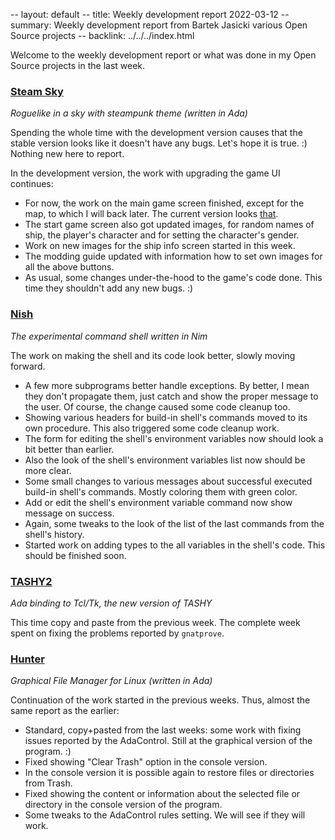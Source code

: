 -- layout: default
-- title: Weekly development report 2022-03-12
-- summary: Weekly development report from Bartek Jasicki various Open Source projects
-- backlink: ../../../index.html

Welcome to the weekly development report or what was done in my Open Source
projects in the last week.

### [Steam Sky](https://www.laeran.pl/repositories/steamsky)

*Roguelike in a sky with steampunk theme (written in Ada)*

Spending the whole time with the development version causes that the stable
version looks like it doesn't have any bugs. Let's hope it is true. :) Nothing
new here to report.

In the development version, the work with upgrading the game UI continues:

* For now, the work on the main game screen finished, except for the map, to
  which I will back later. The current version looks [that](https://imgur.com/MCeAirq).
* The start game screen also got updated images, for random names of ship, the
  player's character and for setting the character's gender.
* Work on new images for the ship info  screen started in this week.
* The modding guide updated with information how to set own images for all the
  above buttons.
* As usual, some changes under-the-hood to the game's code done. This time
  they shouldn't add any new bugs. :)

### [Nish](https://www.laeran.pl/repositories/nish)

*The experimental command shell written in Nim*

The work on making the shell and its code look better, slowly moving forward.

* A few more subprograms better handle exceptions. By better, I mean they don't
  propagate them, just catch and show the proper message to the user. Of
  course, the change caused some code cleanup too.
* Showing various headers for build-in shell's commands moved to its own
  procedure. This also triggered some code cleanup work.
* The form for editing the shell's environment variables now should look a bit
  better than earlier.
* Also the look of the shell's environment variables list now should be more
  clear.
* Some small changes to various messages about successful executed build-in
  shell's commands. Mostly coloring them with green color.
* Add or edit the shell's environment variable command now show message on
  success.
* Again, some tweaks to the look of the list of the last commands from the
  shell's history.
* Started work on adding types to the all variables in the shell's code. This
  should be finished soon.

### [TASHY2](https://www.laeran.pl/repositories/tashy2)

*Ada binding to Tcl/Tk, the new version of TASHY*

This time copy and paste from the previous week. The complete week spent on fixing
the problems reported by `gnatprove`.

### [Hunter](https://www.laeran.pl/repositories/hunter)

*Graphical File Manager for Linux (written in Ada)*

Continuation of the work started in the previous weeks. Thus, almost the same
report as the earlier:

* Standard, copy+pasted from the last weeks: some work with fixing issues
  reported by the AdaControl. Still at the graphical version of the program. :)
* Fixed showing "Clear Trash" option in the console version.
* In the console version it is possible again to restore files or directories
  from Trash.
* Fixed showing the content or information about the selected file or directory
  in the console version of the program.
* Some tweaks to the AdaControl rules setting. We will see if they will work.
